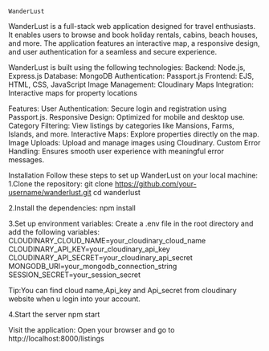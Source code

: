                                                                           WanderLust
WanderLust is a full-stack web application designed for travel enthusiasts. It enables users to browse and book holiday rentals, cabins, beach houses, and more. The application features an interactive map, a responsive design, and user authentication for a seamless and secure experience.


WanderLust is built using the following technologies:
Backend: Node.js, Express.js
Database: MongoDB
Authentication: Passport.js
Frontend: EJS, HTML, CSS, JavaScript
Image Management: Cloudinary
Maps Integration: Interactive maps for property locations

Features:
User Authentication: Secure login and registration using Passport.js.
Responsive Design: Optimized for mobile and desktop use.
Category Filtering: View listings by categories like Mansions, Farms, Islands, and more.
Interactive Maps: Explore properties directly on the map.
Image Uploads: Upload and manage images using Cloudinary.
Custom Error Handling: Ensures smooth user experience with meaningful error messages.

Installation
Follow these steps to set up WanderLust on your local machine:
1.Clone the repository:
git clone https://github.com/your-username/wanderlust.git
cd wanderlust

2.Install the dependencies:
npm install

3.Set up environment variables: Create a .env file in the root directory and add the following variables:
CLOUDINARY_CLOUD_NAME=your_cloudinary_cloud_name
CLOUDINARY_API_KEY=your_cloudinary_api_key
CLOUDINARY_API_SECRET=your_cloudinary_api_secret
MONGODB_URI=your_mongodb_connection_string
SESSION_SECRET=your_session_secret

Tip:You can find cloud name,Api_key and Api_secret from cloudinary website when u login into your account.

4.Start the server
npm start

Visit the application: Open your browser and go to http://localhost:8000/listings



